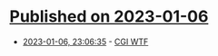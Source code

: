 # [Published on 2023-01-06](index.md)

* [2023-01-06, 23:06:35](https://lobste.rs/s/hvtkrp/cgi_wtf) - [CGI WTF](http://blog.syncpup.com/posts/cgi-wtf.html)
